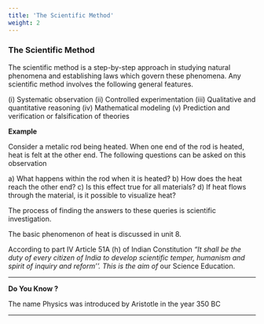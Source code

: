 ```yaml
---
title: 'The Scientific Method'
weight: 2
---
```

### The Scientific Method


The scientific method is a step-by-step approach in studying natural phenomena and establishing laws which govern these phenomena. Any scientific method involves the following general features.

(i) Systematic observation 
(ii) Controlled experimentation 
(iii) Qualitative and quantitative reasoning 
(iv) Mathematical modeling 
(v) Prediction and verification or falsification of theories

**Example** 

Consider a metalic rod being heated. When one end of the rod is heated, heat is felt at the other end. The following questions can be asked on this observation

a) What happens within the rod when it is heated?
b) How does the heat reach the other end?
c) Is this effect true for all materials?
d) If heat flows through the material, is it possible to visualize heat?

The process of finding the answers to these queries is scientific investigation.

The basic phenomenon of heat is discussed in unit 8.

According to part IV Article 51A (h) of Indian Constitution _“It shall be the duty of every citizen of India to develop scientific temper, humanism and spirit of inquiry and reform’’. This is the aim of_ our Science Education.  

---
**Do You Know ?**

The name Physics was introduced by Aristotle in the year 350 BC

---